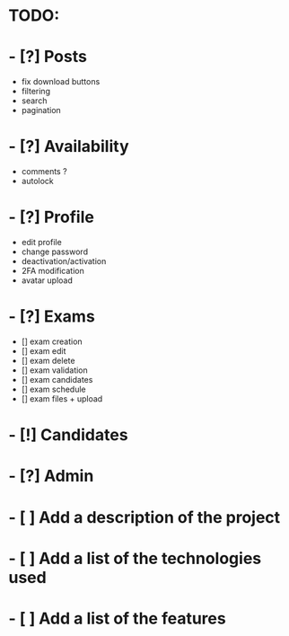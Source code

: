 # TODO:

# - [?] Posts
- fix download buttons
- filtering
- search
- pagination


# - [?] Availability
- comments ?
- autolock

# - [?] Profile
- edit profile
- change password
- deactivation/activation
- 2FA modification
- avatar upload

# - [?] Exams
- [] exam creation
- [] exam edit
- [] exam delete
- [] exam validation
- [] exam candidates
- [] exam schedule
- [] exam files + upload

# - [!] Candidates

# - [?] Admin





# - [ ] Add a description of the project
# - [ ] Add a list of the technologies used
# - [ ] Add a list of the features
